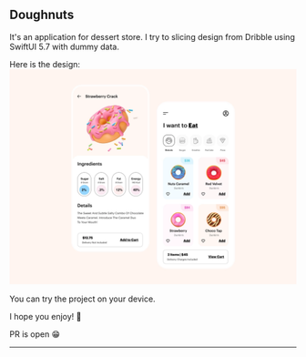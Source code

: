 Doughnuts
---

It's an application for dessert store. I try to slicing design from Dribble using SwiftUI 5.7 with dummy data.

Here is the design:
![Doughnuts App](ui-doughnut-app.webp "Doughnuts App")

You can try the project on your device.

I hope you enjoy! 🚀

PR is open 😁

-----